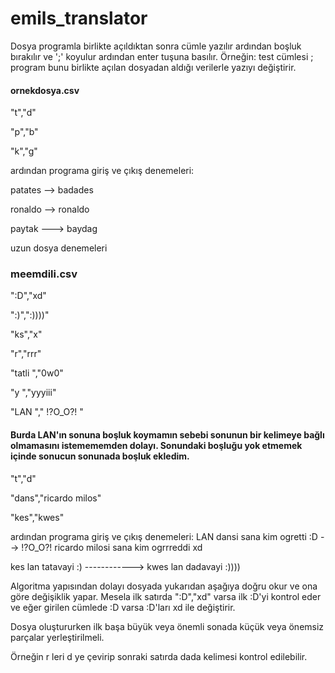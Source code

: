 # emils_translator

Dosya programla birlikte açıldıktan sonra cümle yazılır ardından boşluk bırakılır ve ';' koyulur ardından enter tuşuna basılır. Örneğin:
test cümlesi ;
program bunu birlikte açılan dosyadan aldığı verilerle yazıyı değiştirir.

#### ornekdosya.csv
"t","d"

"p","b"

"k","g"

ardından programa giriş ve çıkış denemeleri:

patates --> badades

ronaldo --> ronaldo

paytak ---> baydag


uzun dosya denemeleri

### meemdili.csv
":D","xd"

":)",":))))"

"ks","x"

"r","rrr"

"tatli ","0w0"

"y ","yyyiii"

"LAN "," !?O_O?! "

#### Burda LAN'ın sonuna boşluk koymamın sebebi sonunun bir kelimeye bağlı olmamasını istemememden dolayı. Sonundaki boşluğu yok etmemek içinde sonucun sonunada boşluk ekledim.
"t","d"

"dans","ricardo milos"

"kes","kwes"


ardından programa giriş ve çıkış denemeleri:
LAN dansi sana kim ogretti :D --> !?O_O?! ricardo milosi sana kim ogrrreddi xd

kes lan tatavayi :) ------------> kwes lan dadavayi :))))

Algoritma yapısından dolayı dosyada yukarıdan aşağıya doğru okur ve ona göre değişiklik yapar. Mesela ilk satırda ":D","xd" varsa ilk :D'yi kontrol eder ve eğer girilen cümlede :D varsa :D'ları xd ile değiştirir.

Dosya oluştururken ilk başa büyük veya önemli sonada küçük veya önemsiz parçalar yerleştirilmeli.

Örneğin r leri d ye çevirip sonraki satırda dada kelimesi kontrol edilebilir.
